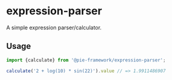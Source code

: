# expression-parser

A simple expression parser/calculator.


## Usage

```javascript
import {calculate} from '@pie-framework/expression-parser';

calculate('2 + log(10) * sin(22)').value // => 1.9911486907

```